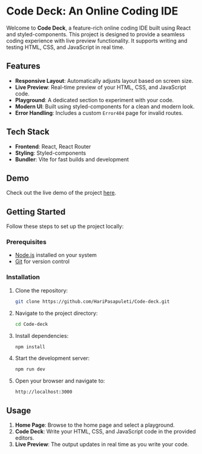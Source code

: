 # Code Deck: An Online Coding IDE

Welcome to **Code Deck**, a feature-rich online coding IDE built using React and styled-components. This project is designed to provide a seamless coding experience with live preview functionality. It supports writing and testing HTML, CSS, and JavaScript in real time.

## Features

- **Responsive Layout**: Automatically adjusts layout based on screen size.
- **Live Preview**: Real-time preview of your HTML, CSS, and JavaScript code.
- **Playground**: A dedicated section to experiment with your code.
- **Modern UI**: Built using styled-components for a clean and modern look.
- **Error Handling**: Includes a custom `Error404` page for invalid routes.

## Tech Stack

- **Frontend**: React, React Router
- **Styling**: Styled-components
- **Bundler**: Vite for fast builds and development

## Demo

Check out the live demo of the project [here](https://code-deck2.vercel.app).

## Getting Started

Follow these steps to set up the project locally:

### Prerequisites

- [Node.js](https://nodejs.org/) installed on your system
- [Git](https://git-scm.com/) for version control

### Installation

1. Clone the repository:
   ```bash
   git clone https://github.com/HariPasapuleti/Code-deck.git
   ```
2. Navigate to the project directory:
   ```bash
   cd Code-deck
   ```
3. Install dependencies:
   ```bash
   npm install
   ```
4. Start the development server:
   ```bash
   npm run dev
   ```
5. Open your browser and navigate to:
   ```arduino
   http://localhost:3000
   ```

## Usage

1. **Home Page**: Browse to the home page and select a playground.
2. **Code Deck**: Write your HTML, CSS, and JavaScript code in the provided editors.
3. **Live Preview**: The output updates in real time as you write your code.
